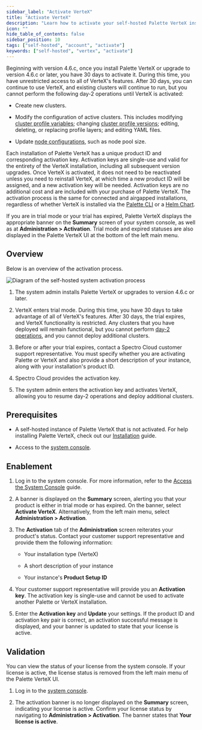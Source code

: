 ```yaml
---
sidebar_label: "Activate VerteX"
title: "Activate VerteX"
description: "Learn how to activate your self-hosted Palette VerteX installation"
icon: ""
hide_table_of_contents: false
sidebar_position: 10
tags: ["self-hosted", "account", "activate"]
keywords: ["self-hosted", "vertex", "activate"]
---
```


Beginning with version 4.6.c, once you install Palette VerteX or upgrade to version 4.6.c or later, you have 30 days to activate it. During this time, you have unrestricted access to all of VerteX's features. After 30 days, you can continue to use VerteX, and existing clusters will continue to run, but you cannot perform the following day-2 operations until VerteX is activated:

- Create new clusters.

- Modify the configuration of active clusters. This includes modifying [cluster profile variables](../../profiles/cluster-profiles/create-cluster-profiles/define-profile-variables/define-profile-variables.md); changing [cluster profile versions](../../clusters/cluster-management/cluster-updates.md#enablement); editing, deleting, or replacing profile layers; and editing YAML files.

- Update [node configurations](../../clusters/cluster-management/node-pool.md), such as node pool size.

Each installation of Palette VerteX has a unique product ID and corresponding activation key. Activation keys are single-use and valid for the entirety of the VerteX installation, including all subsequent version upgrades. Once VerteX is activated, it does not need to be reactivated unless you need to reinstall VerteX, at which time a new product ID will be assigned, and a new activation key will be needed. Activation keys are no additional cost and are included with your purchase of Palette VerteX. The activation process is the same for connected and airgapped installations, regardless of whether VerteX is installed via the [Palette CLI](../../automation/palette-cli/palette-cli.md) or a [Helm Chart](../install-palette-vertex/install-on-kubernetes/install-on-kubernetes.md).

If you are in trial mode or your trial has expired, Palette VerteX displays the appropriate banner on the **Summary** screen of your system console, as well as at **Administration > Activation**. Trial mode and expired statuses are also displayed in the Palette VerteX UI at the bottom of the left main menu. 

## Overview

Below is an overview of the activation process.

![Diagram of the self-hosted system activation process](/enterprise-version_activate-installation_system-activation-diagram.webp)

1. The system admin installs Palette VerteX or upgrades to version 4.6.c or later.
   
2. VerteX enters trial mode. During this time, you have 30 days to take advantage of all of VerteX's features. After 30 days, the trial expires, and VerteX functionality is restricted. Any clusters that you have deployed will remain functional, but you cannot perform [day-2 operations](../../clusters/cluster-management/cluster-management.md), and you cannot deploy additional clusters.

3. Before or after your trial expires, contact a Spectro Cloud customer support representative. You must specify whether you are activating Palette or VerteX and also provide a short description of your instance, along with your installation's product ID.

4. Spectro Cloud provides the activation key.

5. The system admin enters the activation key and activates VerteX, allowing you to resume day-2 operations and deploy additional clusters.

## Prerequisites

- A self-hosted instance of Palette VerteX that is not activated. For help installing Palette VerteX, check out our [Installation](../install-palette-vertex/install-palette-vertex.md) guide.

- Access to the [system console](../system-management/system-management.md#access-the-system-console).

## Enablement

1. Log in to the system console. For more information, refer to the [Access the System Console](../system-management/system-management.md#access-the-system-console) guide.

2. A banner is displayed on the **Summary** screen, alerting you that your product is either in trial mode or has expired. On the banner, select **Activate VerteX**. Alternatively, from the left main menu, select **Administration > Activation**. 

3. The **Activation** tab of the **Administration** screen reiterates your product's status. Contact your customer support representative and provide them the following information:

   - Your installation type (VerteX)

   - A short description of your instance

   - Your instance's **Product Setup ID**
  
4. Your customer support representative will provide you an **Activation key**. The activation key is single-use and cannot be used to activate another Palette or VerteX installation. 
   
5. Enter the **Activation key** and **Update** your settings. If the product ID and activation key pair is correct, an activation successful message is displayed, and your banner is updated to state that your license is active. 

## Validation

You can view the status of your license from the system console. If your license is active, the license status is removed from the left main menu of the Palette VerteX UI.

1. Log in to the [system console](../system-management/system-management.md#access-the-system-console).

2. The activation banner is no longer displayed on the **Summary** screen, indicating your license is active. Confirm your license status by navigating to **Administration > Activation**. The banner states that **Your license is active**.


